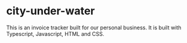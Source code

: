 # city-under-water

This is an invoice tracker built for our personal business. It is built with Typescript, Javascript, HTML and CSS. 